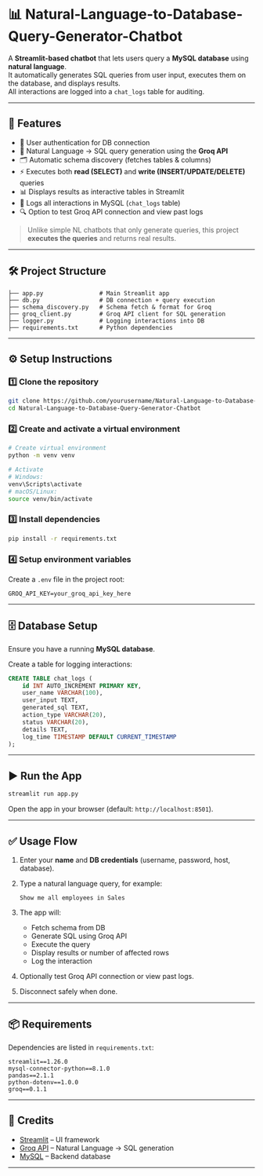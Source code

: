# 📊 Natural-Language-to-Database-Query-Generator-Chatbot

A **Streamlit-based chatbot** that lets users query a **MySQL database** using **natural language**.  
It automatically generates SQL queries from user input, executes them on the database, and displays results.  
All interactions are logged into a `chat_logs` table for auditing.  

---

## 🚀 Features
- 🔑 User authentication for DB connection  
- 🤖 Natural Language → SQL query generation using the **Groq API**  
- 🗂️ Automatic schema discovery (fetches tables & columns)  
- ⚡ Executes both **read (SELECT)** and **write (INSERT/UPDATE/DELETE)** queries  
- 📊 Displays results as interactive tables in Streamlit  
- 📝 Logs all interactions in MySQL (`chat_logs` table)  
- 🔍 Option to test Groq API connection and view past logs  

> Unlike simple NL chatbots that only generate queries, this project **executes the queries** and returns real results.

---

## 🛠️ Project Structure
```
├── app.py                # Main Streamlit app
├── db.py                 # DB connection + query execution
├── schema_discovery.py   # Schema fetch & format for Groq
├── groq_client.py        # Groq API client for SQL generation
├── logger.py             # Logging interactions into DB
├── requirements.txt      # Python dependencies
```

---

## ⚙️ Setup Instructions

### 1️⃣ Clone the repository
```bash
git clone https://github.com/yourusername/Natural-Language-to-Database-Query-Generator-Chatbot.git
cd Natural-Language-to-Database-Query-Generator-Chatbot
```

### 2️⃣ Create and activate a virtual environment
```bash
# Create virtual environment
python -m venv venv

# Activate
# Windows:
venv\Scripts\activate
# macOS/Linux:
source venv/bin/activate
```

### 3️⃣ Install dependencies
```bash
pip install -r requirements.txt
```

### 4️⃣ Setup environment variables
Create a `.env` file in the project root:

```
GROQ_API_KEY=your_groq_api_key_here
```

---

## 🗄️ Database Setup
Ensure you have a running **MySQL database**.  

Create a table for logging interactions:
```sql
CREATE TABLE chat_logs (
    id INT AUTO_INCREMENT PRIMARY KEY,
    user_name VARCHAR(100),
    user_input TEXT,
    generated_sql TEXT,
    action_type VARCHAR(20),
    status VARCHAR(20),
    details TEXT,
    log_time TIMESTAMP DEFAULT CURRENT_TIMESTAMP
);
```

---

## ▶️ Run the App
```bash
streamlit run app.py
```
Open the app in your browser (default: `http://localhost:8501`).

---

## ✅ Usage Flow
1. Enter your **name** and **DB credentials** (username, password, host, database).  
2. Type a natural language query, for example:  
   ```
   Show me all employees in Sales
   ```
3. The app will:  
   - Fetch schema from DB  
   - Generate SQL using Groq API  
   - Execute the query  
   - Display results or number of affected rows  
   - Log the interaction  

4. Optionally test Groq API connection or view past logs.  
5. Disconnect safely when done.  

---

## 📦 Requirements
Dependencies are listed in `requirements.txt`:
```
streamlit==1.26.0
mysql-connector-python==8.1.0
pandas==2.1.1
python-dotenv==1.0.0
groq==0.1.1
```

---

## 🙌 Credits
- [Streamlit](https://streamlit.io/) – UI framework  
- [Groq API](https://groq.com/) – Natural Language → SQL generation  
- [MySQL](https://www.mysql.com/) – Backend database  

---
